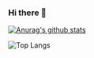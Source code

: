 ### Hi there 👋

[![Anurag's github stats](https://github-readme-stats.vercel.app/api?username=haydnch&hide=stars,contribs&show_icons=true&theme=radical)](https://github.com/anuraghazra/github-readme-stats)

![Top Langs](https://github-readme-stats.vercel.app/api/top-langs/?username=haydnch)
